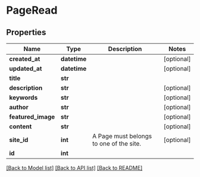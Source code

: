 # PageRead

## Properties
Name | Type | Description | Notes
------------ | ------------- | ------------- | -------------
**created_at** | **datetime** |  | [optional] 
**updated_at** | **datetime** |  | [optional] 
**title** | **str** |  | 
**description** | **str** |  | [optional] 
**keywords** | **str** |  | [optional] 
**author** | **str** |  | [optional] 
**featured_image** | **str** |  | [optional] 
**content** | **str** |  | [optional] 
**site_id** | **int** | A Page must belongs to one of the site. | [optional] 
**id** | **int** |  | 

[[Back to Model list]](../README.md#documentation-for-models) [[Back to API list]](../README.md#documentation-for-api-endpoints) [[Back to README]](../README.md)

